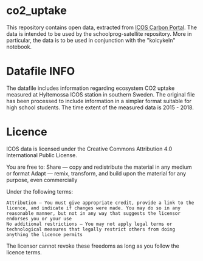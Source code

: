 # co2_uptake
This repository contains open data, extracted from [ICOS Carbon Portal](https://www.icos-cp.eu/data). The data is intended to be used by the schoolprog-satellite repository.
More in particular, the data is to be used in conjunction with the "kolcykeln" notebook.

# Datafile INFO
The datafile includes information regarding ecosystem CO2 uptake measured at Hyltemossa ICOS station in southern Sweden. The original file has been processed to include information in a simpler format suitable for high school students. The time extent of the measured data is 2015 - 2018.

# Licence
ICOS data is licensed under the Creative Commons Attribution 4.0 International Public License.

You are free to:
    Share — copy and redistribute the material in any medium or format
    Adapt — remix, transform, and build upon the material for any purpose, even commercially

Under the following terms:

    Attribution — You must give appropriate credit, provide a link to the licence, and indicate if changes were made. You may do so in any reasonable manner, but not in any way that suggests the licensor endorses you or your use
    No additional restrictions — You may not apply legal terms or technological measures that legally restrict others from doing anything the licence permits

The licensor cannot revoke these freedoms as long as you follow the licence terms.
